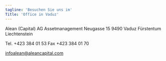 ```yaml
---
tagline: 'Besuchen Sie uns im'
Title: 'Office in Vaduz'
---
```

Alean (Capital) AG
Assetmanagement
Neugasse 15
9490 Vaduz
Fürstentum Liechtenstein

Tel. +423 384 01 53
Fax +423 384 01 70

infoalean@aleancapital.com
